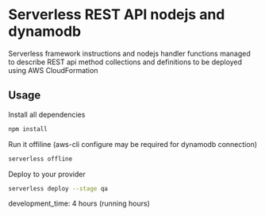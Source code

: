 # Serverless REST API nodejs and dynamodb

Serverless framework instructions and nodejs handler functions 
managed to describe REST api method collections and definitions
to be deployed using AWS CloudFormation

## Usage

Install all dependencies

```bash
npm install
```

Run it offiline (aws-cli configure may be required for dynamodb connection)

```bash
serverless offline
```

Deploy to your provider 
```bash
serverless deploy --stage qa
```


development_time: 4 hours (running hours)
